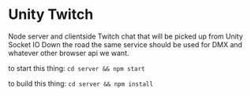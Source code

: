 Unity Twitch
===========================
Node server and clientside Twitch chat that will be picked up from Unity Socket IO
Down the road the same service should be used for DMX and whatever other browser api we want.

to start this thing:
`cd server && npm start`

to build this thing:
`cd server && npm install`
